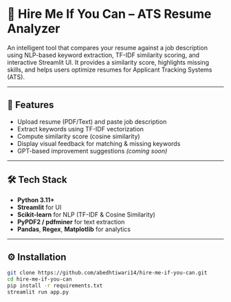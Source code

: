 # 🧠 Hire Me If You Can – ATS Resume Analyzer

An intelligent tool that compares your resume against a job description using NLP-based keyword extraction, TF-IDF similarity scoring, and interactive Streamlit UI.
It provides a similarity score, highlights missing skills, and helps users optimize resumes for Applicant Tracking Systems (ATS).

---

## 🚀 Features
- Upload resume (PDF/Text) and paste job description
- Extract keywords using TF-IDF vectorization
- Compute similarity score (cosine similarity)
- Display visual feedback for matching & missing keywords
- GPT-based improvement suggestions *(coming soon)*

---

## 🛠️ Tech Stack
- **Python 3.11+**
- **Streamlit** for UI
- **Scikit-learn** for NLP (TF-IDF & Cosine Similarity)
- **PyPDF2 / pdfminer** for text extraction
- **Pandas**, **Regex**, **Matplotlib** for analytics

---

## ⚙️ Installation
```bash
git clone https://github.com/abedhtiwari14/hire-me-if-you-can.git
cd hire-me-if-you-can
pip install -r requirements.txt
streamlit run app.py